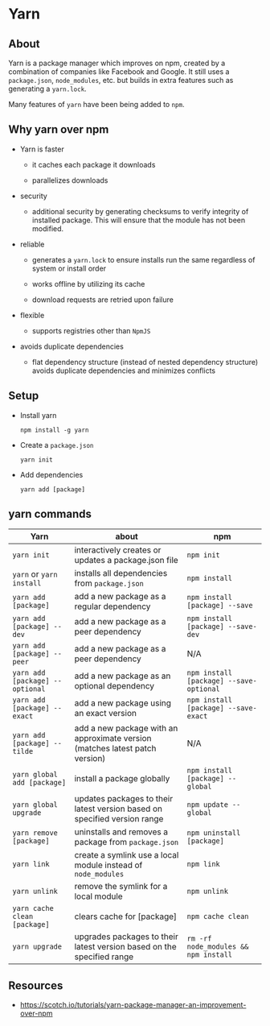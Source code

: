 # Yarn

## About

Yarn is a package manager which improves on npm, created by a combination of companies like Facebook and Google. It still uses a `package.json`, `node_modules`, etc. but builds in extra features such as generating a `yarn.lock`.

Many features of `yarn` have been being added to `npm`.

## Why yarn over npm

- Yarn is faster

  - it caches each package it downloads

  - parallelizes downloads

- security

  - additional security by generating checksums to verify integrity of installed package. This will ensure that the module has not been modified.

- reliable

  - generates a `yarn.lock` to ensure installs run the same regardless of system or install order

  - works offline by utilizing its cache

  - download requests are retried upon failure

- flexible

  - supports registries other than `NpmJS`

- avoids duplicate dependencies

  - flat dependency structure (instead of nested dependency structure) avoids duplicate dependencies and minimizes conflicts

## Setup

- Install yarn

  `npm install -g yarn`

- Create a `package.json`

  `yarn init`

- Add dependencies

  `yarn add [package]`

## yarn commands

| Yarn                            | about                                                                        | npm                                     |
| ------------------------------- | ---------------------------------------------------------------------------- | --------------------------------------- |
| `yarn init`                     | interactively creates or updates a package.json file                         | `npm init`                              |
| `yarn` or `yarn install`        | installs all dependencies from `package.json`                                | `npm install`                           |
| `yarn add [package]`            | add a new package as a regular dependency                                    | `npm install [package] --save`          |
| `yarn add [package] --dev`      | add a new package as a peer dependency                                       | `npm install [package] --save-dev`      |
| `yarn add [package] --peer`     | add a new package as a peer dependency                                       | N/A                                     |
| `yarn add [package] --optional` | add a new package as an optional dependency                                  | `npm install [package] --save-optional` |
| `yarn add [package] --exact`    | add a new package using an exact version                                     | `npm install [package] --save-exact`    |
| `yarn add [package] --tilde`    | add a new package with an approximate version (matches latest patch version) | N/A                                     |
| `yarn global add [package]`     | install a package globally                                                   | `npm install [package] --global`        |
| `yarn global upgrade`           | updates packages to their latest version based on specified version range    | `npm update --global`                   |
| `yarn remove [package]`         | uninstalls and removes a package from `package.json`                         | `npm uninstall [package]`               |
| `yarn link`                     | create a symlink use a local module instead of `node_modules`                | `npm link`                              |
| `yarn unlink`                   | remove the symlink for a local module                                        | `npm unlink`                            |
| `yarn cache clean [package]`    | clears cache for [package]                                                   | `npm cache clean`                       |
| `yarn upgrade`                  | upgrades packages to their latest version based on the specified range       | `rm -rf node_modules && npm install`    |

## Resources

- https://scotch.io/tutorials/yarn-package-manager-an-improvement-over-npm

